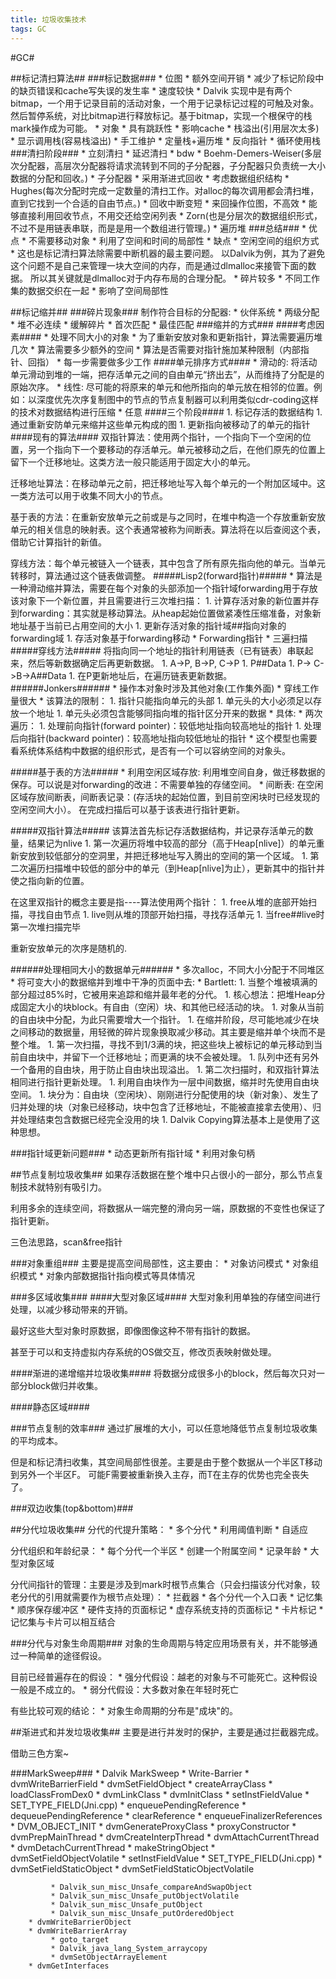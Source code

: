 ```yaml
---
title: 垃圾收集技术
tags: GC
---
```

#GC#

##标记清扫算法##
###标记数据###
    * 位图
        * 额外空间开销
        * 减少了标记阶段中的缺页错误和cache写失误的发生率
        * 速度较快
        * Dalvik 实现中是有两个bitmap，一个用于记录目前的活动对象，一个用于记录标记过程的可触及对象。然后暂停系统，对比bitmap进行释放标记。基于bitmap，实现一个根保守的栈mark操作成为可能。
    * 对象
        * 具有跳跃性
           * 影响cache
        * 栈溢出(引用层次太多)
           * 显示调用栈(容易栈溢出)
           * 手工维护
                * 定量栈+遍历堆
                * 反向指针
                * 循环使用栈
###清扫阶段###
    * 立刻清扫
    * 延迟清扫
        * bdw
        * Boehm-Demers-Weiser(多层次分配器，高层次分配器将请求流转到不同的子分配器，子分配器只负责统一大小数据的分配和回收。)
            * 子分配器
                * 采用渐进式回收
                * 考虑数据组织结构
        * Hughes(每次分配时完成一定数量的清扫工作。对alloc的每次调用都会清扫堆，直到它找到一个合适的自由节点。)
            * 回收中断变短
            * 来回操作位图，不高效
            * 能够直接利用回收节点，不用交还给空闲列表
        * Zorn(也是分层次的数据组织形式，不过不是用链表串联，而是是用一个数组进行管理。)
    * 遍历堆
###总结###
    * 优点
        * 不需要移动对象
        * 利用了空间和时间的局部性
    * 缺点
        * 空闲空间的组织方式
            * 这也是标记清扫算法除需要中断机器的最主要问题。 以Dalvik为例，其为了避免这个问题不是自己来管理一块大空间的内存，而是通过dlmalloc来接管下面的数据。 所以其关键就是dlmalloc对于内存布局的合理分配。
        * 碎片较多
        * 不同工作集的数据交织在一起
            * 影响了空间局部性

##标记缩并##
###碎片现象###
制作符合目标的分配器:
    * 伙伴系统
    * 两级分配
        * 堆不必连续
        * 缓解碎片
    * 首次匹配
    * 最佳匹配
###缩并的方式###
####考虑因素####
    * 处理不同大小的对象
    * 为了重新安放对象和更新指针，算法需要遍历堆几次
    * 算法需要多少额外的空间
    * 算法是否需要对指针施加某种限制（内部指针、回指）
    * 每一步需要做多少工作
####单元排序方式####
    * 滑动的: 将活动单元滑动到堆的一端，把存活单元之间的自由单元“挤出去”，从而维持了分配是的原始次序。
    * 线性: 尽可能的将原来的单元和他所指向的单元放在相邻的位置。例如：以深度优先次序复制图中的节点的节点复制器可以利用类似cdr-coding这样的技术对数据结构进行压缩
    * 任意
####三个阶段####
    1. 标记存活的数据结构
    1. 通过重新安防单元来缩并这些单元构成的图
    1. 更新指向被移动了的单元的指针
####现有的算法####
双指针算法：使用两个指针，一个指向下一个空闲的位置，另一个指向下一个要移动的存活单元。单元被移动之后，在他们原先的位置上留下一个迁移地址。这类方法一般只能适用于固定大小的单元。


迁移地址算法：在移动单元之前，把迁移地址写入每个单元的一个附加区域中。这一类方法可以用于收集不同大小的节点。


基于表的方法：在重新安放单元之前或是与之同时，在堆中构造一个存放重新安放单元的相关信息的映射表。这个表通常被称为间断表。算法将在以后查阅这个表，借助它计算指针的新值。


穿线方法：每个单元被链入一个链表，其中包含了所有原先指向他的单元。当单元转移时，算法通过这个链表做调整。
#####Lisp2(forward指针)#####
    * 算法是一种滑动缩并算法，需要在每个对象的头部添加一个指针域forwarding用于存放该对象下一个新位置，并且需要进行三次堆扫描：
        1. 计算存活对象的新位置并存到forwarding：其实就是移动算法。从heap起始位置做紧凑性压缩准备，对象新地址基于当前已占用空间的大小
        1. 更新存活对象的指针域##指向对象的forwarding域
        1. 存活对象基于forwarding移动
    * Forwarding指针
    * 三遍扫描
#####穿线方法#####
将指向同一个地址的指针利用链表（已有链表）串联起来，然后等新数据确定后再更新数据。 
    1. A->P, B->P, C->P
    1. P##Data
    1. P-> C->B->A##Data
    1. 在P更新地址后，在遍历链表更新数据。
######Jonkers######
    * 操作本对象时涉及其他对象(工作集外面)
    * 穿线工作量很大
    * 该算法的限制：
        1. 指针只能指向单元的头部
        1. 单元头的大小必须足以存放一个地址
        1. 单元头必须包含能够同指向堆的指针区分开来的数据
    * 具体:
        * 两次遍历：
            1. 处理前向指针(forward pointer)：较低地址指向较高地址的指针
            1. 处理后向指针(backward pointer)：较高地址指向较低地址的指针
        * 这个模型也需要看系统体系结构中数据的组织形式，是否有一个可以容纳空间的对象头。

#####基于表的方法#####
    * 利用空闲区域存放: 利用堆空间自身，做迁移数据的保存。可以说是对forwarding的改进：不需要单独的存储空间。
    * 间断表: 在空闲区域存放间断表，间断表记录：(存活块的起始位置，到目前空闲块时已经发现的空闲空间大小）。 在完成扫描后可以基于该表进行指针更新。

#####双指针算法#####
该算法首先标记存活数据结构，并记录存活单元的数量，结果记为nlive
    1. 第一次遍历将堆中较高的部分（高于Heap[nlive]）的单元重新安放到较低部分的空洞里，并把迁移地址写入腾出的空间的第一个区域。
    1. 第二次遍历扫描堆中较低的部分中的单元（到Heap[nlive]为止），更新其中的指针并使之指向新的位置。

在这里双指针的概念主要是指----算法使用两个指针：
    1. free从堆的底部开始扫描，寻找自由节点
    1. live则从堆的顶部开始扫描，寻找存活单元
    1. 当free##live时第一次堆扫描完毕

重新安放单元的次序是随机的.

######处理相同大小的数据单元######
    * 多次alloc，不同大小分配于不同堆区
    * 将可变大小的数据缩并到堆中干净的页面中去:
        * Bartlett:
            1. 当整个堆被填满的部分超过85%时，它被用来追踪和缩并最年老的分代。
            1. 核心想法：把堆Heap分成固定大小的块block。有自由（空闲）块、和其他已经活动的块。
            1. 对象从当前的自由块中分配，为此只需要增大一个指针。
            1. 在缩并阶段，尽可能地减少在块之间移动的数据量，用轻微的碎片现象换取减少移动。其主要是缩并单个块而不是整个堆。
            1. 第一次扫描，寻找不到1/3满的块，把这些块上被标记的单元移动到当前自由块中，并留下一个迁移地址；而更满的块不会被处理。
            1. 队列中还有另外一个备用的自由块，用于防止自由块出现溢出。
            1. 第二次扫描时，和双指针算法相同进行指针更新处理。
            1. 利用自由块作为一层中间数据，缩并时先使用自由块空间。
            1. 块分为：自由块（空闲块）、刚刚进行分配使用的块（新对象）、发生了归并处理的块（对象已经移动，块中包含了迁移地址，不能被直接拿去使用）、归并处理结束包含数据已经完全没用的块
            1. Dalvik Copying算法基本上是使用了这种思想。

###指针域更新问题###
    * 动态更新所有指针域
    * 利用对象句柄

##节点复制垃圾收集##
如果存活数据在整个堆中只占很小的一部分，那么节点复制技术就特别有吸引力。

利用多余的连续空间，将数据从一端完整的滑向另一端，原数据的不变性也保证了指针更新。

三色法思路，scan&free指针

###对象重组###
主要是提高空间局部性，这主要由：
    * 对象访问模式
    * 对象组织模式
    * 对象内部数据指针指向模式等具体情况

###多区域收集###
####大型对象区域####
大型对象利用单独的存储空间进行处理，以减少移动带来的开销。

最好这些大型对象时原数据，即像图像这种不带有指针的数据。

甚至于可以和支持虚拟内存系统的OS做交互，修改页表映射做处理。

####渐进的递增缩并垃圾收集####
将数据分成很多小的block，然后每次只对一部分block做归并收集。

####静态区域####

###节点复制的效率###
通过扩展堆的大小，可以任意地降低节点复制垃圾收集的平均成本。

但是和标记清扫收集，其空间局部性很差。主要是由于整个数据从一个半区T移动到另外一个半区F。
可能F需要被重新换入主存，而T在主存的优势也完全丧失了。

###双边收集(top&bottom)###

##分代垃圾收集##
分代的代提升策略：
    * 多个分代
    * 利用阈值判断
    * 自适应

分代组织和年龄纪录：
    * 每个分代一个半区
    * 创建一个附属空间
    * 记录年龄
    * 大型对象区域

分代间指针的管理：主要是涉及到mark时根节点集合（只会扫描该分代对象，较老分代的引用就需要作为根节点处理）：
    * 拦截器
    * 各个分代一个入口表
    * 记忆集
    * 顺序保存缓冲区
    * 硬件支持的页面标记
    * 虚存系统支持的页面标记
    * 卡片标记
    * 记忆集与卡片可以相互结合

###分代与对象生命周期###
对象的生命周期与特定应用场景有关，并不能够通过一种简单的途径假设。

目前已经普遍存在的假设：
    * 强分代假设：越老的对象与不可能死亡。这种假设一般是不成立的。
    * 弱分代假设：大多数对象在年轻时死亡

有些比较可观的结论：
    * 对象生命周期的分布是"成块"的。

##渐进式和并发垃圾收集##
主要是进行并发时的保护，主要是通过拦截器完成。

借助三色方案~

###MarkSweep###
    * Dalvik MarkSweep
    * Write-Barrier
        * dvmWriteBarrierField
             * dvmSetFieldObject
                 * createArrayClass
                 * loadClassFromDex0
                 * dvmLinkClass
                 * dvmInitClass
                 * setInstFieldValue
                 * SET_TYPE_FIELD(Jni.cpp)
                 * enqueuePendingReference
                 * dequeuePendingReference
                 * clearReference
                 * enqueueFinalizerReferences
                 * DVM_OBJECT_INIT
                 * dvmGenerateProxyClass
                 * proxyConstructor
                 * dvmPrepMainThread
                 * dvmCreateInterpThread
                 * dvmAttachCurrentThread
                 * dvmDetachCurrentThread
                 * makeStringObject
             * dvmSetFieldObjectVolatile
                 * setInstFieldValue
                 * SET_TYPE_FIELD(Jni.cpp)
             * dvmSetFieldStaticObject
             * dvmSetFieldStaticObjectVolatile

             * Dalvik_sun_misc_Unsafe_compareAndSwapObject
             * Dalvik_sun_misc_Unsafe_putObjectVolatile
             * Dalvik_sun_misc_Unsafe_putObject
             * Dalvik_sun_misc_Unsafe_putOrderedObject
        * dvmWriteBarrierObject
        * dvmWriteBarrierArray
             * goto_target
             * Dalvik_java_lang_System_arraycopy
             * dvmSetObjectArrayElement
        * dvmGetInterfaces
